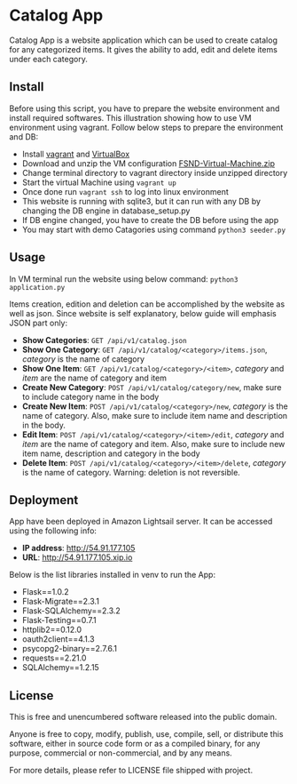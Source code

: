 # Catalog App

Catalog App is a website application which can be used to create catalog for any categorized items. It gives the ability to add, edit and delete items under each category.

## Install

Before using this script, you have to prepare the website environment and install required softwares. This illustration showing how to use VM environment using vagrant. Follow below steps to prepare the environment and DB:

- Install [vagrant](https://www.vagrantup.com/downloads.html) and [VirtualBox](https://www.virtualbox.org/wiki/Downloads)
- Download and unzip the VM configuration [FSND-Virtual-Machine.zip](https://s3.amazonaws.com/video.udacity-data.com/topher/2018/April/5acfbfa3_fsnd-virtual-machine/fsnd-virtual-machine.zip)
- Change terminal directory to vagrant directory inside unzipped directory
- Start the virtual Machine using `vagrant up`
- Once done run `vagrant ssh` to log into linux environment
- This website is running with sqlite3, but it can run with any DB by changing the DB engine in database_setup.py
- If DB engine changed, you have to create the DB before using the app
- You may start with demo Catagories using command `python3 seeder.py`

## Usage

In VM terminal run the website using below command:
`python3 application.py`

Items creation, edition and deletion can be accomplished by the website as well as json. Since website is self explanatory, below guide will emphasis JSON part only:

- **Show Categories**: `GET /api/v1/catalog.json`
- **Show One Category**: `GET /api/v1/catalog/<category>/items.json`, *category* is the name of category
- **Show One Item**: `GET /api/v1/catalog/<category>/<item>`, *category* and *item* are the name of category and item
- **Create New Category**: `POST /api/v1/catalog/category/new`, make sure to include category name in the body
- **Create New Item**: `POST /api/v1/catalog/<category>/new`, *category* is the name of category. Also, make sure to include item name and description in the body.
- **Edit Item**: `POST /api/v1/catalog/<category>/<item>/edit`, *category* and *item* are the name of category and item. Also, make sure to include new item name, description and category in the body
- **Delete Item**: `POST /api/v1/catalog/<category>/<item>/delete`, *category* is the name of category. Warning: deletion is not reversible.

## Deployment

App have been deployed in Amazon Lightsail server. It can be accessed using the following info:
- **IP address**: http://54.91.177.105
- **URL**: http://54.91.177.105.xip.io

Below is the list libraries installed in venv to run the App:
- Flask==1.0.2
- Flask-Migrate==2.3.1
- Flask-SQLAlchemy==2.3.2
- Flask-Testing==0.7.1
- httplib2==0.12.0
- oauth2client==4.1.3
- psycopg2-binary==2.7.6.1
- requests==2.21.0
- SQLAlchemy==1.2.15

## License

This is free and unencumbered software released into the public domain.

Anyone is free to copy, modify, publish, use, compile, sell, or
distribute this software, either in source code form or as a compiled
binary, for any purpose, commercial or non-commercial, and by any
means.

For more details, please refer to LICENSE file shipped with project.